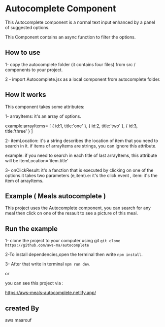 # Autocomplete Component

This Autocomplete component is a normal text input enhanced by a panel of suggested options.

This Component contains an async function to filter the options.

## How to use

1- copy the autocomplete folder (it contains four files) from src / components to your project.

2 - import Autocomplete.jsx as a local component from autocomplete folder.

## How it works

This component takes some attributes:

1- arrayItems: it's an array of options.

example:arrayItems= [ { id:1, title:'one' }, { id:2, title:'two' }, { id:3, title:'three' } ]

2- itemLocation: it's a string describes the location of item that you need to search in it. if items of arrayItems are strings, you can ignore this attribute.

example:
if you need to search in each title of last arrayItems, this attribute will be itemLocation='item.title'

3- onClickResult: it's a fanction that is executed by clicking on one of the options.it takes two parameters (e,item).e: it's the click event , item: it's the item of arrayItems.

## Example ( Meals autocomplete )

This project uses the Autocomplete component, you can search for any meal then click on one of the resault to see a picture of this meal.

## Run the example

1- clone the project to your computer using git `git clone https://github.com/aws-ma/autocomplete`

2-To install dependencies,open the terminal then write `npm install`.

3- After that write in terminal `npm run dev`.

or

you can see this project via :

https://aws-meals-autocomplete.netlify.app/

## created By

aws maarouf
